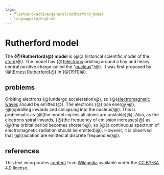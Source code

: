 ```yaml
---
tags:
  - flashcard/active/general/Rutherford_model
  - language/in/English
---
```


# Rutherford model

The __{@{Rutherford}@} model__ is {@{a historical scientific model of the [atom](atom.md)}@}. The model has {@{[electrons](electron.md) orbiting around a tiny and heavy central positive charge called the "[nucleus](nucleus.md)"}@}. It was first proposed by {@{[Ernest Rutherford](Ernest%20Rutherford.md)}@} in {@{1911}@}. <!--SR:!2027-07-15,1305,350!2026-01-20,877,335!2026-07-25,775,235!2026-12-19,1096,315!2027-04-29,1022,270-->

## problems

Orbiting electrons {@{undergo acceleration}@}, so {@{[electromagnetic waves](electromagnetic%20radiation.md) should be emitted}@}. The electrons {@{lose energy}@}, {@{spiralling inwards and collapsing into the nucleus}@}. This is problematic as {@{the model implies all atoms are unstable}@}. Also, as the electrons spiral inwards, {@{the frequency of emission increases}@} as {@{the orbital period becomes shorter}@}, so {@{a continuous spectrum of electromagnetic radiation should be emitted}@}. However, it is observed that {@{radiation are emitted at discrete frequencies}@}. <!--SR:!2027-03-16,1049,290!2026-09-01,964,290!2026-07-20,1018,330!2026-02-07,813,290!2026-10-13,907,290!2025-08-24,629,255!2026-07-18,926,290!2026-02-11,742,275!2029-05-05,1614,275-->

## references

This text incorporates [content](https://en.wikipedia.org/wiki/Rutherford_model) from [Wikipedia](Wikipedia.md) available under the [CC BY-SA 4.0](https://creativecommons.org/licenses/by-sa/4.0/) license.

